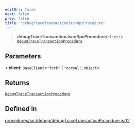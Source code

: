 ```yaml
---
editUrl: false
next: false
prev: false
title: "debugTraceTransactionJsonRpcProcedure"
---
```


> **debugTraceTransactionJsonRpcProcedure**(`client`): [`DebugTraceTransactionProcedure`](/reference/tevm/procedures/type-aliases/debugtracetransactionprocedure/)

## Parameters

• **client**: `BaseClient`\<`"fork"` \| `"normal"`, `object`\>

## Returns

[`DebugTraceTransactionProcedure`](/reference/tevm/procedures/type-aliases/debugtracetransactionprocedure/)

## Defined in

[procedures/src/debug/debugTraceTransactionProcedure.js:12](https://github.com/evmts/tevm-monorepo/blob/main/packages/procedures/src/debug/debugTraceTransactionProcedure.js#L12)
